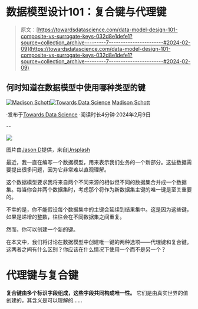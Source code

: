 # 数据模型设计101：复合键与代理键

> 原文：[https://towardsdatascience.com/data-model-design-101-composite-vs-surrogate-keys-032d8e1defe1?source=collection_archive---------7-----------------------#2024-02-09](https://towardsdatascience.com/data-model-design-101-composite-vs-surrogate-keys-032d8e1defe1?source=collection_archive---------7-----------------------#2024-02-09)

## 何时知道在数据模型中使用哪种类型的键

[](https://madison-schott.medium.com/?source=post_page---byline--032d8e1defe1--------------------------------)[![Madison Schott](../Images/0b82d0dd48629641abb439cef23ebe04.png)](https://madison-schott.medium.com/?source=post_page---byline--032d8e1defe1--------------------------------)[](https://towardsdatascience.com/?source=post_page---byline--032d8e1defe1--------------------------------)[![Towards Data Science](../Images/a6ff2676ffcc0c7aad8aaf1d79379785.png)](https://towardsdatascience.com/?source=post_page---byline--032d8e1defe1--------------------------------) [Madison Schott](https://madison-schott.medium.com/?source=post_page---byline--032d8e1defe1--------------------------------)

·发布于[Towards Data Science](https://towardsdatascience.com/?source=post_page---byline--032d8e1defe1--------------------------------) ·阅读时长4分钟·2024年2月9日

--

![](../Images/397a0c7af89858dec3a702bfa17c10f5.png)

图片由[Jason D](https://unsplash.com/@jasondeblooisphotography?utm_source=medium&utm_medium=referral)提供，来自[Unsplash](https://unsplash.com/?utm_source=medium&utm_medium=referral)

最近，我一直在编写一个数据模型，用来表示我们业务的一个新部分。这些数据需要提出很多问题，因为它非常难以直观理解。

这个数据模型要求我将来自两个不同来源的相似但不同的数据集合并成一个数据集。每当你合并两个数据集时，考虑那个将作为新数据集主键的唯一键是至关重要的。

不幸的是，你不能假设每个数据集中的主键会延续到结果集中。这是因为这些键，如果是递增的整数，往往会在不同数据集之间重复。

然而，你可以创建一个新的键。

在本文中，我们将讨论在数据模型中创建唯一键的两种选项——代理键和复合键。这两者之间有什么区别？你应该在什么情况下使用一个而不是另一个？

# 代理键与复合键

**复合键由多个标识字段组成，这些字段共同构成唯一性。** 它们是由真实世界的值创建的，其含义是可以理解的……
